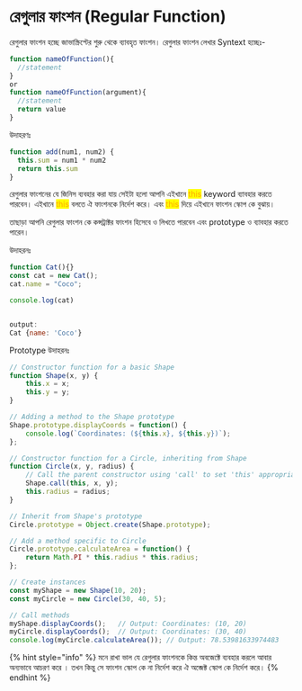 # রেগুলার ফাংশন (Regular Function)

রেগুলার ফাংশন হচ্ছে জাভাস্ক্রিপ্টের শুরু থেকে ব্যাবহৃত ফাংশন। রেগুলার ফাংশন লেখার Syntext হচ্ছেঃ-

```javascript
function nameOfFunction(){
  //statement
}
or
function nameOfFunction(argument){
  //statement
  return value
}
```

উদাহরণঃ&#x20;

```javascript
function add(num1, num2) {
  this.sum = num1 * num2
  return this.sum
}
```

রেগুলার ফাংশনের যে জিনিস ব্যবহার করা যায় সেইটা হলো আপনি এইখানে <mark style="color:orange;">this</mark> keyword ব্যাবহার করতে পারবেন। এইখানে <mark style="color:orange;">this</mark> বলতে ঐ ফাংশনকে নির্দেশ করে। এবং <mark style="color:orange;">this</mark> দিয়ে এইখানে ফাংশন স্কোপ কে বুঝায়।&#x20;

তাছাড়া আপনি রেগুলার ফাংশন কে কন্সট্রাক্টর ফাংশন হিসেবে ও  লিখতে পারবেন এবং prototype  ও ব্যাবহার করতে পারেন।&#x20;

উদাহরনঃ&#x20;

```javascript
function Cat(){}
const cat = new Cat();
cat.name = "Coco";

console.log(cat)


output: 
Cat {name: 'Coco'}
```

Prototype উদাহরনঃ

```javascript
// Constructor function for a basic Shape
function Shape(x, y) {
    this.x = x;
    this.y = y;
}

// Adding a method to the Shape prototype
Shape.prototype.displayCoords = function() {
    console.log(`Coordinates: (${this.x}, ${this.y})`);
};

// Constructor function for a Circle, inheriting from Shape
function Circle(x, y, radius) {
    // Call the parent constructor using 'call' to set 'this' appropriately
    Shape.call(this, x, y);
    this.radius = radius;
}

// Inherit from Shape's prototype
Circle.prototype = Object.create(Shape.prototype);

// Add a method specific to Circle
Circle.prototype.calculateArea = function() {
    return Math.PI * this.radius * this.radius;
};

// Create instances
const myShape = new Shape(10, 20);
const myCircle = new Circle(30, 40, 5);

// Call methods
myShape.displayCoords();   // Output: Coordinates: (10, 20)
myCircle.displayCoords();  // Output: Coordinates: (30, 40)
console.log(myCircle.calculateArea()); // Output: 78.53981633974483

```

{% hint style="info" %}
মনে রাখা ভাল যে রেগুলার ফাংশনকে কিন্ত অবজেক্টে ব্যবহার করলে আবার অন্যভাবে আচরণ করে । তখন কিন্তু সে ফাংশন স্কোপ কে না নির্দেশ করে ঐ অব্জেক্ট স্কোপ কে নির্দেশ করে।
{% endhint %}
